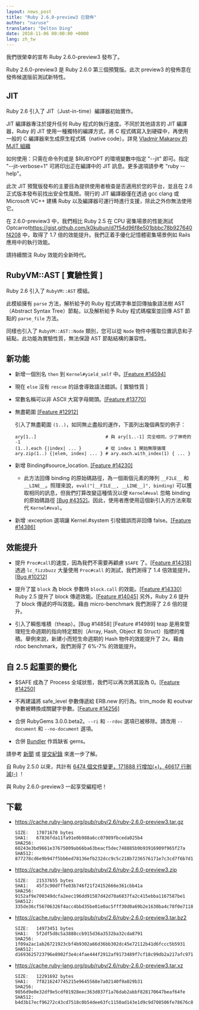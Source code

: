 ```yaml
---
layout: news_post
title: "Ruby 2.6.0-preview3 已發佈"
author: "naruse"
translator: "Delton Ding"
date: 2018-11-06 00:00:00 +0000
lang: zh_tw
---
```


我們很榮幸的宣布 Ruby 2.6.0-preview3 發布了。

Ruby 2.6.0-preview3 是 Ruby 2.6.0 第三個預覽版。此次 preview3 的發佈意在發佈候選版前測試新特性。

## JIT

Ruby 2.6 引入了 JIT（Just-in-time）編譯器初始實作。

JIT 編譯器專注於提升任何 Ruby 程式的執行速度。不同於其他語言的 JIT 編譯器，Ruby 的 JIT 使用一種獨特的編譯方式，將 C 程式碼寫入到硬碟中，再使用一般的 C 編譯器來生成原生程式碼（native code）。詳見 [Vladmir Makarov 的 MJIT 組織](https://github.com/vnmakarov/ruby/tree/rtl_mjit_branch#mjit-organization)

如何使用：只需在命令列或是 $RUBYOPT 的環境變數中指定 "--jit" 即可。指定 "--jit-verbose=1" 可將印出正在編譯中的 JIT 訊息。更多選項請參考 "ruby --help"。

此次 JIT 預覽版發布的主要目為提供使用者檢查是否適用於您的平台，並且在 2.6 正式版本發布前找出安全性風險。現行的 JIT 編譯器僅在透過 gcc clang 或 Microsoft VC++ 建構 Ruby 以及編譯器可運行時進行支援，除此之外你無法使用它。

在 2.6.0-preview3 中，我們相比 Ruby 2.5 在 CPU 密集場景的性能測試 Optcarrot<https://gist.github.com/k0kubun/d7f54d96f8e501bbbc78b927640f4208> 中，取得了 1.7 倍的效能提升。我們正着手優化記憶體密集場景例如 Rails 應用中的執行效能。

請持續關注 Ruby 效能的全新時代。

## RubyVM::AST [ 實驗性質 ]

Ruby 2.6 引入了 `RubyVM::AST` 模組。

此模組擁有 `parse` 方法，解析給予的 Ruby 程式碼字串並回傳抽象語法樹 AST（Abstract Syntax Tree）節點，以及解析給予 Ruby 程式碼檔案並回傳 AST 節點的 `parse_file` 方法。

同樣也引入了 `RubyVM::AST::Node` 類別，您可以從 `Node` 物件中獲取位置訊息和子結點，此功能為實驗性質，無法保證 AST 節點結構的兼容性。

## 新功能

* 新增一個別名 `then` 到 `Kernel#yield_self` 中。[[Feature #14594]](https://bugs.ruby-lang.org/issues/14594)

* 現在 `else` 沒有 `rescue` 的話會導致語法錯誤。[ 實驗性質 ]

* 常數名稱可以非 ASCII 大寫字母開頭。[[Feature #13770]](https://bugs.ruby-lang.org/issues/13770)

* 無盡範圍 [[Feature #12912]](https://bugs.ruby-lang.org/issues/12912)

  引入了無盡範圍 `(1..)`，如同無止盡般的運作，下面列出幾個典型的例子：

      ary[1..]                          # 與 ary[1..-1] 完全相同，少了神奇的 -1
      (1..).each {|index| ... }         # 從 index 1 開始無限循環
      ary.zip(1..) {|elem, index| ... } # ary.each.with_index(1) { ... }

* 新增 Binding#source_location. [[Feature #14230]](https://bugs.ruby-lang.org/issues/14230)
  * 此方法回傳 binding 的原始碼路徑，為一個兩個元素的陣列 `__FILE__` 和 `__LINE__`。照理來說，`eval("[__FILE__, __LINE__]", binding)` 可以獲取相同的訊息，但我們打算改變這種情況以便 `Kernel#eval` 忽略 binding 的原始碼路徑 [[Bug #4352]](https://bugs.ruby-lang.org/issues/4352)。因此，使用者應使用這個新引入的方法來取代 `Kernel#eval`。

* 新增 :exception 選項讓 Kernel.#system 引發錯誤而非回傳 false。[[Feature #14386]](https://bugs.ruby-lang.org/issues/14386)

## 效能提升

* 提升 `Proc#call`的速度，因為我們不需要再顧慮 `$SAFE` 了。[[Feature #14318]](https://bugs.ruby-lang.org/issues/14318) 透過 `lc_fizzbuzz` 大量使用 `Proc#call` 的測試，我們測得了 1.4 倍效能提升。[[Bug #10212]](https://bugs.ruby-lang.org/issues/10212)

* 提升了當 `block` 為 block 參數時 `block.call` 的效能。[[Feature #14330]](https://bugs.ruby-lang.org/issues/14330) Ruby 2.5 提升了 block 傳遞效能。[[Feature #14045]](https://bugs.ruby-lang.org/issues/14045) 另外，Ruby 2.6 提升了 block 傳遞的呼叫效能。藉由 micro-benchmark 我們測得了 2.6 倍的提升。

* 引入了瞬態堆積（theap）。[Bug #14858] [Feature #14989] teap 是用來管理短生命週期的指向特定類別（Array, Hash, Object 和 Struct）指標的堆積。舉例來說，新建小而短生命週期的 Hash 物件的效能提升了 2x。藉由 rdoc benchmark，我們測得了 6%-7% 的效能提升。

## 自 2.5 起重要的變化

* $SAFE 成為了 Process 全域狀態，我們可以再次將其設為 0。[[Feature #14250]](https://bugs.ruby-lang.org/issues/14250)

* 不再建議將 safe_level 參數傳遞給 ERB.new 的行為。trim_mode 和 eoutvar 參數被轉換成關鍵字參數。[[Feature #14256]](https://bugs.ruby-lang.org/issues/14256)

* 合併 RubyGems 3.0.0.beta2。`--ri` 和 `--rdoc` 選項已被移除。請改用 `--document` 和 `--no-document` 選項。

* 合併 [Bundler](https://github.com/bundler/bundler) 作爲缺省 gems。

請參考 [新聞](https://github.com/ruby/ruby/blob/v2_6_0_preview3/NEWS)
或 [提交紀錄](https://github.com/ruby/ruby/compare/v2_5_0...v2_6_0_preview3)
來進一步了解。

自 Ruby 2.5.0 以來，共計有
[6474 個文件變更，171888 行增加(+)，46617 行刪減(-)](https://github.com/ruby/ruby/compare/v2_5_0...v2_6_0_preview3)
！

與 Ruby 2.6.0-preview3 一起享受編程吧！

## 下載

* <https://cache.ruby-lang.org/pub/ruby/2.6/ruby-2.6.0-preview3.tar.gz>

      SIZE:   17071670 bytes
      SHA1:   67836fda11fa91e0b988a6cc07989fbceda025b4
      SHA256: 60243e3bd9661e37675009ab66ba63beacf5dec748885b9b93916909f965f27a
      SHA512: 877278cd6e9b947f5bb6ed78136efb232dcc9c5c218b7236576171e7c3cd7f6b7d10d07d8402014a14aba1fcd1913a4370f0725c561ead41d8a3fe92029f7f76

* <https://cache.ruby-lang.org/pub/ruby/2.6/ruby-2.6.0-preview3.zip>

      SIZE:   21537655 bytes
      SHA1:   45f3c90dfffe03b746f21f24152666e361cbb41a
      SHA256: 9152af9e700349dcfa2eec196dd91587d42d70a6837fa2c415ebba1167587be1
      SHA512: 335de36cf56706326f4acc4bbd35be01e0ac5fff30d0a69b2e1630ba4c78f0e711822d1623d0099a517c824b154917d2f60be192dfb143a422cf1d17b38e1183

* <https://cache.ruby-lang.org/pub/ruby/2.6/ruby-2.6.0-preview3.tar.bz2>

      SIZE:   14973451 bytes
      SHA1:   5f2df5d8c5a3888ccb915d36a3532ba32cda8791
      SHA256: 1f09a2ac1ab26721923cbf4b9302a66d36bb302dc45e72112b41d6fccc5b5931
      SHA512: d1693625723796e8902f3e4c4fae444f2912af9173489f7cf18c99db2a217afc971b082fce7089e39f8edd54d762d2b4e72843c8306ed29b05ccb15ac03dbb5b

* <https://cache.ruby-lang.org/pub/ruby/2.6/ruby-2.6.0-preview3.tar.xz>

      SIZE:   12291692 bytes
      SHA1:   7f8216247745215e9645568e7a02140f9a029b31
      SHA256: 9856d9e0e32df9e5cdf01928eec363d037f1a76dab2abbf828170647beaf64fe
      SHA512: b4d3b17ecf96272c43cd7518c0b54dee63fc1150ad143e1d9c9d708506fe78676c80eb96cc47b8d46d1128bd483a53f16c944963a03d1f99f00131b74714df7b
